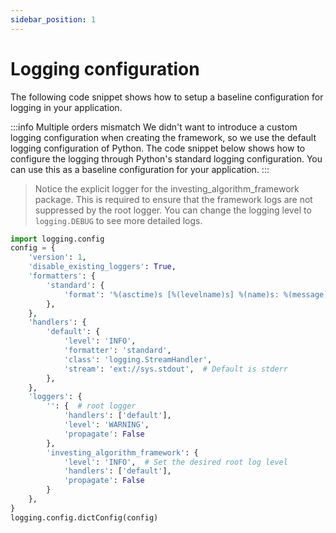 ```yaml
---
sidebar_position: 1
---
```


# Logging configuration
The following code snippet shows how to setup a baseline configuration for logging in your application.

:::info Multiple orders mismatch
We didn't want to introduce a custom logging configuration when creating the framework, 
so we use the default logging configuration of Python. The code snippet below shows how to configure the logging 
through Python's standard logging configuration. You can use this as a baseline configuration for your application.
:::


> Notice the explicit logger for the investing_algorithm_framework package. This is required to ensure
that the framework logs are not suppressed by the root logger. You can change the logging level to
`logging.DEBUG` to see more detailed logs.

```python
import logging.config
config = {
    'version': 1,
    'disable_existing_loggers': True,
    'formatters': {
        'standard': {
            'format': '%(asctime)s [%(levelname)s] %(name)s: %(message)s'
        },
    },
    'handlers': {
        'default': {
            'level': 'INFO',
            'formatter': 'standard',
            'class': 'logging.StreamHandler',
            'stream': 'ext://sys.stdout',  # Default is stderr
        },
    },
    'loggers': {
        '': {  # root logger
            'handlers': ['default'],
            'level': 'WARNING',
            'propagate': False
        },
        'investing_algorithm_framework': {
            'level': 'INFO',  # Set the desired root log level
            'handlers': ['default'],
            'propagate': False
        }
    },
}
logging.config.dictConfig(config)
```

